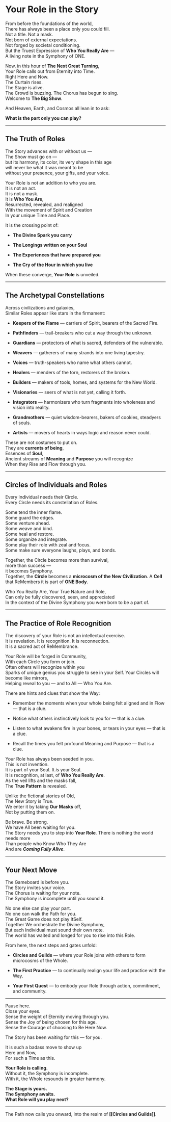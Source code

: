 # Your Role in the Story

From before the foundations of the world,  
There has always been a place only you could fill.  
Not a title. Not a mask.  
Not born of external expectations.  
Not forged by societal conditioning.  
But the Truest Expression of **Who You Really Are** —  
A living note in the Symphony of ONE.

Now, in this hour of **The Next Great Turning**,  
Your Role calls out from Eternity into Time.  
Right Here and Now.  
The Curtain rises.  
The Stage is alive.  
The Crowd is buzzing. 
The Chorus has begun to sing.  
Welcome to **The Big Show**.

And Heaven, Earth, and Cosmos all lean in to ask:

**What is the part only you can play?**

---

## The Truth of Roles

The Story advances with or without us —  
The Show must go on —  
but its harmony, its color, its very shape in this age  
will never be what it was meant to be  
without your presence, your gifts, and your voice.

Your Role is not an addition to who you are.  
It is not an act.  
It is not a mask.  
It is **Who You Are**,  
Resurrected, revealed, and realigned  
With the movement of Spirit and Creation  
In your unique Time and Place.

It is the crossing point of:

- **The Divine Spark you carry**
    
- **The Longings written on your Soul**
    
- **The Experiences that have prepared you**
    
- **The Cry of the Hour in which you live**
    

When these converge, **Your Role** is unveiled.

---

## The Archetypal Constellations

Across civilizations and galaxies,  
Similar Roles appear like stars in the firmament:

- **Keepers of the Flame** — carriers of Spirit, bearers of the Sacred Fire.
    
- **Pathfinders** — trail-breakers who cut a way through the unknown.
    
- **Guardians** — protectors of what is sacred, defenders of the vulnerable.
    
- **Weavers** — gatherers of many strands into one living tapestry.
    
- **Voices** — truth-speakers who name what others cannot.
    
- **Healers** — menders of the torn, restorers of the broken.
    
- **Builders** — makers of tools, homes, and systems for the New World.
    
- **Visionaries** — seers of what is not yet, calling it forth.
    
- **Integrators** — harmonizers who turn fragments into wholeness and vision into reality.
    
- **Grandmothers** — quiet wisdom-bearers, bakers of cookies, steadyers of souls.
    
- **Artists** — movers of hearts in ways logic and reason never could.
    

These are not costumes to put on.  
They are **currents of being**,  
Essences of **Soul**,  
Ancient streams of **Meaning** and **Purpose** you will recognize  
When they Rise and Flow through you.

---

## Circles of Individuals and Roles

Every Individual needs their Circle.  
Every Circle needs its constellation of Roles.

Some tend the inner flame.  
Some guard the edges.  
Some venture ahead.  
Some weave and bind.  
Some heal and restore.  
Some organize and integrate.  
Some play their role with zeal and focus.  
Some make sure everyone laughs, plays, and bonds.

Together, the Circle becomes more than survival,  
more than success —  
it becomes Symphony.  
Together, the **Circle** becomes a **microcosm of the New Civilization**.
A **Cell** that ReMembers it is part of **ONE Body**. 

Who You Really Are, 
Your True Nature and Role,  
Can only be fully discovered, seen, and appreciated  
In the context of the Divine Symphony you were born to be a part of.  

---

## The Practice of Role Recognition

The discovery of your Role is not an intellectual exercise.  
It is revelation. It is recognition. It is reconnection.  
It is a sacred act of ReMembrance.  

Your Role will be forged in Community,  
With each Circle you form or join.  
Often others will recognize within you  
Sparks of unique genius you struggle to see in your Self.
Your Circles will become like mirrors,  
Helping reveal to you — and to All — Who You Are.  

There are hints and clues that show the Way:

- Remember the moments when your whole being felt aligned and in Flow — that is a clue.
    
- Notice what others instinctively look to you for — that is a clue.
    
- Listen to what awakens fire in your bones, or tears in your eyes — that is a clue.
    
- Recall the times you felt profound Meaning and Purpose — that is a clue.
    

Your Role has always been seeded in you.  
This is not invention.  
It is part of your Soul. It *is* your Soul.   
It is recognition, at last, of **Who You Really Are**.  
As the veil lifts and the masks fall,  
The **True Pattern** is revealed.  

Unlike the fictional stories of Old,  
The New Story is True.  
We enter it by taking **Our Masks** off,  
Not by putting them on.  

Be brave. Be strong.  
We have All been waiting for you.  
The Story needs you to step into **Your Role**. 
There is nothing the world needs more  
Than people who Know Who They Are  
And are ***Coming Fully Alive***.

---

## Your Next Move

The Gameboard is before you.  
The Story invites your voice.  
The Chorus is waiting for your note.  
The Symphony is incomplete until you sound it.

No one else can play your part.  
No one can walk the Path for you.  
The Great Game does not play ItSelf.  
Together We orchestrate the Divine Symphony,  
But each Individual must sound their own note.  
The world has waited and longed for you to rise into this Role.

From here, the next steps and gates unfold:

- **Circles and Guilds** — where your Role joins with others to form microcosms of the Whole.
    
- **The First Practice** — to continually realign your life and practice with the Way.
    
- **Your First Quest** — to embody your Role through action, commitment, and community.
    

---

Pause here.  
Close your eyes.  
Sense the weight of Eternity moving through you.  
Sense the Joy of being chosen for this age.  
Sense the Courage of choosing to Be Here Now.

The Story has been waiting for this — for you.

It is such a badass move to show up  
Here and Now,  
For such a Time as this.

**Your Role is calling.**  
Without it, the Symphony is incomplete.  
With it, the Whole resounds in greater harmony.

**The Stage is yours.  
The Symphony awaits.  
What Role will you play next?**

---

The Path now calls you onward, into the realm of **[[Circles and Guilds]]**. 

